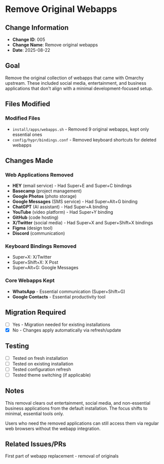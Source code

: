 # Remove Original Webapps

## Change Information
- **Change ID**: 005
- **Change Name**: Remove original webapps
- **Date**: 2025-08-22

## Goal
Remove the original collection of webapps that came with Omarchy upstream. These included social media, entertainment, and business applications that don't align with a minimal development-focused setup.

## Files Modified

### Modified Files  
- `install/apps/webapps.sh` - Removed 9 original webapps, kept only essential ones
- `config/hypr/bindings.conf` - Removed keyboard shortcuts for deleted webapps

## Changes Made

### Web Applications Removed
- **HEY** (email service) - Had Super+E and Super+C bindings
- **Basecamp** (project management)
- **Google Photos** (photo storage)
- **Google Messages** (SMS service) - Had Super+Alt+G binding
- **ChatGPT** (AI assistant) - Had Super+A binding
- **YouTube** (video platform) - Had Super+Y binding
- **GitHub** (code hosting)
- **X/Twitter** (social media) - Had Super+X and Super+Shift+X bindings
- **Figma** (design tool)
- **Discord** (communication)

### Keyboard Bindings Removed
- Super+X: X/Twitter
- Super+Shift+X: X Post
- Super+Alt+G: Google Messages

### Core Webapps Kept
- **WhatsApp** - Essential communication (Super+Shift+G)
- **Google Contacts** - Essential productivity tool

## Migration Required
- [ ] Yes - Migration needed for existing installations
- [x] No - Changes apply automatically via refresh/update

## Testing
- [ ] Tested on fresh installation
- [ ] Tested on existing installation
- [ ] Tested configuration refresh
- [ ] Tested theme switching (if applicable)

## Notes
This removal clears out entertainment, social media, and non-essential business applications from the default installation. The focus shifts to minimal, essential tools only.

Users who need the removed applications can still access them via regular web browsers without the webapp integration.

## Related Issues/PRs
First part of webapp replacement - removal of originals